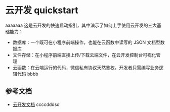 # 云开发 quickstart
aaaaaaa
这是云开发的快速启动指引，其中演示了如何上手使用云开发的三大基础能力：

- 数据库：一个既可在小程序前端操作，也能在云函数中读写的 JSON 文档型数据库
- 文件存储：在小程序前端直接上传/下载云端文件，在云开发控制台可视化管理
- 云函数：在云端运行的代码，微信私有协议天然鉴权，开发者只需编写业务逻辑代码
bbbb
## 参考文档

- [云开发文档](https://developers.weixin.qq.com/miniprogram/dev/wxcloud/basis/getting-started.html)
ccccdddsd
